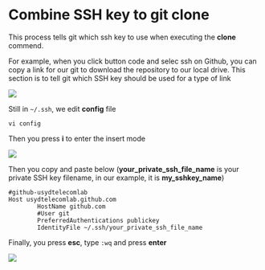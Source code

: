 # Combine SSH key to git clone

This process tells git which ssh key to use when executing the **clone** commend.

For example, when you click button code and selec ssh on Github, you can copy a link for our git to download the repository to our local drive. This section is to tell git which SSH key should be used for a type of link

![](../.gitbook/assets/git\_clone\_link.png)

Still in `~/.ssh`, we edit **config** file

```
vi config
```

Then you press **i** to enter the insert mode

![](../.gitbook/assets/insert\_mode.png)

Then you copy and paste below (**your\_private\_ssh\_file\_name** is your private SSH key filename, in our example, it is **my\_sshkey\_name**)

```
#github-usydtelecomlab
Host usydtelecomlab.github.com
        HostName github.com
        #User git
        PreferredAuthentications publickey
        IdentityFile ~/.ssh/your_private_ssh_file_name
```

Finally, you press **esc**, type `:wq` and press **enter**

![](../.gitbook/assets/save\_mode.png)
